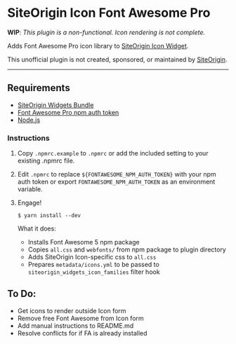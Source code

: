 # SiteOrigin Icon Font Awesome Pro
**WIP**: *This plugin is a non-functional. Icon rendering is not complete.*

Adds Font Awesome Pro icon library to [SiteOrigin Icon Widget](https://siteorigin.com/widgets-bundle/icon-widget/).

This unofficial plugin is not created, sponsored, or maintained by [SiteOrigin](https://siteorigin.com/).

***

## Requirements
* [SiteOrigin Widgets Bundle](https://siteorigin.com/widgets-bundle/)
* [Font Awesome Pro npm auth token](https://fontawesome.com/how-to-use/on-the-web/setup/using-package-managers#installing-pro)
* [Node.js](https://nodejs.org/)

### Instructions
1. Copy `.npmrc.example` to `.npmrc`
    or add the included setting to your existing .npmrc file.

2. Edit `.npmrc` to replace `${FONTAWESOME_NPM_AUTH_TOKEN}` with your npm auth token
    or export `FONTAWESOME_NPM_AUTH_TOKEN` as an environment variable.

3. Engage!

    `$ yarn install --dev`

    What it does:
    * Installs Font Awesome 5 npm package
    * Copies `all.css` and `webfonts/` from npm package to plugin directory
    * Adds SiteOrigin Icon-specific css to `all.css`
    * Prepares `metadata/icons.yml` to be passed to `siteorigin_widgets_icon_families` filter hook

## To Do:
* Get icons to render outside Icon form
* Remove free Font Awesome from Icon form
* Add manual instructions to README.md
* Resolve conflicts for if FA is already installed
